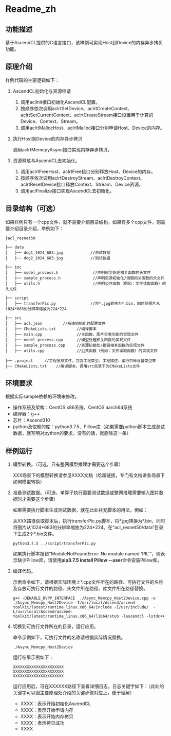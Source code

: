 # Readme\_zh<a name="ZH-CN_TOPIC_0295405599"></a>

## 功能描述<a name="section1681015358439"></a>

基于AscendCL提供的C语言接口，该样例可实现Host到Device的内存异步拷贝功能。

## 原理介绍<a name="section11805164454319"></a>

样例代码的主要逻辑如下：

1.  AscendCL初始化与资源申请
    1.  调用aclInit接口初始化AscendCL配置。
    2.  按顺序依次调用aclrtSetDevice、aclrtCreateContext、aclrtSetCurrentContext、aclrtCreateStream接口设置用于计算的Device、Context、Stream。
    3.  调用aclrtMallocHost、aclrtMalloc接口分别申请Host、Device的内存。

2.  执行Host到Device的内存异步拷贝

    调用aclrtMemcpyAsync接口实现内存异步拷贝。

3.  资源释放与AscendCL去初始化。
    1.  调用aclrtFreeHost、aclrtFree接口分别释放Host、Device的内存。
    2.  按顺序依次调用aclrtDestroyStream、aclrtDestroyContext、aclrtResetDevice接口释放Context、Stream、Device资源。
    3.  调用aclFinalize接口实现AscendCL去初始化。


## 目录结构（可选）<a name="section0835133122514"></a>

如果样例只有一个cpp文件，就不需要介绍目录结构，如果有多个cpp文件，则需要介绍目录介绍，举例如下：

```
├acl_resnet50

├── data
│   ├── dog1_1024_683.jpg            //测试数据
│   ├── dog2_1024_683.jpg            //测试数据

├── inc
│   ├── model_process.h               //声明模型处理相关函数的头文件
│   ├── sample_process.h              //声明资源初始化/销毁相关函数的头文件                   
│   ├── utils.h                       //声明公共函数（例如：文件读取函数）的头文件

├── script
│   ├── transferPic.py               //将*.jpg转换为*.bin，同时将图片从1024*683的分辨率缩放为224*224

├── src
│   ├── acl.json         //系统初始化的配置文件
│   ├── CMakeLists.txt         //编译脚本
│   ├── main.cpp               //主函数，图片分类功能的实现文件
│   ├── model_process.cpp      //模型处理相关函数的实现文件
│   ├── sample_process.cpp     //资源初始化/销毁相关函数的实现文件                                          
│   ├── utils.cpp              //公共函数（例如：文件读取函数）的实现文件

├── .project     //工程信息文件，包含工程类型、工程描述、运行目标设备类型等
├── CMakeLists.txt    //编译脚本，调用src目录下的CMakeLists文件
```

## 环境要求<a name="section146273362218"></a>

根据实际sample依赖的环境来修改。

-   操作系统及架构：CentOS x86系统、CentOS aarch64系统
-   编译器：g++
-   芯片：Ascend310
-   python及依赖的库：python3.7.5、Pillow库（如果需要python脚本生成测试数据，就写明对python的要求，没有的话，就删除这一条）

## 样例运行<a name="section19331755174320"></a>

1.  模型转换。（可选，只有整网模型推理才需要这个步骤）

    XXX场景下的模型转换请参见XXXX文档（给超链接，专门有文档讲各场景下如何模型转换）

2.  准备测试数据。（可选，单算子执行需要测试数据或整网推理需要输入图片数据时才需要这个步骤）

    如果需要执行脚本生成测试数据，就在此处补充脚本的用法，例如：

    从XXX路径获取脚本后，执行transferPic.py脚本，将\*.jpg转换为\*.bin，同时将图片从1024\*683的分辨率缩放为224\*224。在“acl\_resnet50/data“目录下生成2个\*.bin文件。

    ```
    python3.7.5 ../script/transferPic.py
    ```

    如果执行脚本报错“ModuleNotFoundError: No module named 'PIL'”，则表示缺少Pillow库，请使用**pip3.7.5 install Pillow --user**命令安装Pillow库。

3.  编译代码。

    示例命令如下，请根据实际环境上\*.cpp文件所在的路径、可执行文件的名称及存放可执行文件的路径、头文件所在路径、库文件所在路径替换。

    ```
    g++ -DENABLE_DVPP_INTERFACE  ./Async_Memcpy_Host2Device.cpp -o ./Async_Memcpy_Host2Device -I/usr/local/Ascend/ascend-toolkit/latest/runtime_linux.x86_64/include -I/usr/include/  -L/usr/local/Ascend/ascend-toolkit/latest/runtime_linux.x86_64/lib64/stub -lascendcl -lstdc++
    ```

4.  切换到可执行文件所在的目录，运行应用。

    命令示例如下，可执行文件的名称请根据实际情况替换。

    ```
    ./Async_Memcpy_Host2Device 
    ```

    运行结果示例如下：

    ```
    XXXXXXXXXXXXXXXXXXXXXX
    XXXXXXXXXXXXXXXXXXXXXX
    XXXXXXXXXXXXXXXXXXXXXX
    ```

    运行应用后，可在XXXXXX路径下查看详细日志，日志关键字如下：（此处的关键字可以跟主要原理处介绍的关键步骤对应上，便于理解）

    -   XXXX：表示开始初始化AscendCL
    -   XXXX：表示开始申请内存
    -   XXXX：表示开始内存拷贝
    -   XXXX：表示拷贝成功
    -   XXXX


